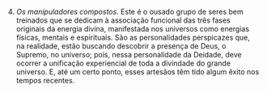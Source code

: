 ﻿4. *Os manipuladores compostos.* Este é o ousado grupo de seres bem treinados que se dedicam à associação funcional das três fases originais da energia divina, manifestada nos universos como energias físicas, mentais e espirituais. São as personalidades perspicazes que, na realidade, estão buscando descobrir a presença de Deus, o Supremo, no universo; pois, nessa personalidade da Deidade, deve ocorrer a unificação experiencial de toda a divindade do grande universo. E, até um certo ponto, esses artesãos têm tido algum êxito nos tempos recentes.
